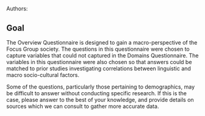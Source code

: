 # [](ContributionTable?__template__=property.md&property=name#cldf:OV)

Authors: [](ContributionTable?__template__=property.md&property=contributor#cldf:OV)


## Goal

The Overview Questionnaire is designed to gain a macro-perspective of the Focus Group society. The questions in this questionnaire were chosen to capture variables that could not captured in the Domains Questionnaire. The variables in this questionnaire were also chosen so that answers could be matched to prior studies investigating correlations between linguistic and macro socio-cultural factors.

Some of the questions, particularly those pertaining to demographics, may be difficult to answer without conducting specific research. If this is the case, please answer to the best of your knowledge, and provide details on sources which we can consult to gather more accurate data.

